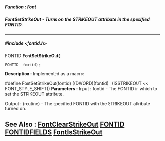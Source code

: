 ##### Function : Font
##### FontSetStrikeOut - Turns on the STRIKEOUT attribute in the specified FONTID.
---
##### #include <fontid.h>
FONTID **FontSetStrikeOut(**

	FONTID  fontid);
**Description :**
Implemented as a macro:

#define FontSetStrikeOut(fontid) ((DWORD)(fontid) | (ISSTRIKEOUT << 
FONT_STYLE_SHIFT))
**Parameters :**
Input :
fontid  -  The FONTID in which to set the STRIKEOUT attribute.

Output :
(routine)  -  The specified FONTID with the STRIKEOUT attribute turned on.


**See Also :**
[FontClearStrikeOut](D:/md_files/FontClearStrikeOut.md)
[FONTID](D:/md_files/FONTID.md)
[FONTIDFIELDS](D:/md_files/FONTIDFIELDS.md)
[FontIsStrikeOut](D:/md_files/FontIsStrikeOut.md)
---
